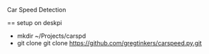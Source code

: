 Car Speed Detection

== setup on deskpi
- mkdir ~/Projects/carspd
- git clone git clone https://github.com/gregtinkers/carspeed.py.git


